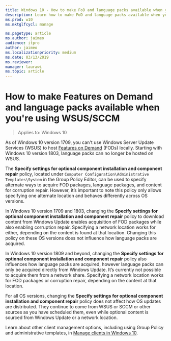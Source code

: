 ```yaml
---
title: Windows 10 - How to make FoD and language packs available when you're using WSUS/SCCM
description: Learn how to make FoD and language packs available when you're using WSUS/SCCM
ms.prod: w10
ms.mktglfcycl: manage

ms.pagetype: article
ms.author: jaimeo
audience: itpro
author: jaimeo
ms.localizationpriority: medium
ms.date: 03/13/2019
ms.reviewer: 
manager: laurawi
ms.topic: article
---
```

# How to make Features on Demand and language packs available when you're using WSUS/SCCM

> Applies to: Windows 10

As of Windows 10 version 1709, you can't use Windows Server Update Services (WSUS) to host [Features on Demand](https://docs.microsoft.com/windows-hardware/manufacture/desktop/features-on-demand-v2--capabilities) (FODs) locally. Starting with Windows 10 version 1803, language packs can no longer be hosted on WSUS.

The **Specify settings for optional component installation and component repair** policy, located under `Computer Configuration\Administrative Templates\System` in the Group Policy Editor, can be used to specify alternate ways to acquire FOD packages, language packages, and content for corruption repair. However, it’s important to note this policy only allows specifying one alternate location and behaves differently across OS versions.

In Windows 10 version 1709 and 1803, changing the **Specify settings for optional component installation and component repair** policy to download content from Windows Update enables acquisition of FOD packages while also enabling corruption repair. Specifying a network location works for either, depending on the content is found at that location.  Changing this policy on these OS versions does not influence how language packs are acquired.

In Windows 10 version 1809 and beyond, changing the **Specify settings for optional component installation and component repair** policy also influences how language packs are acquired, however language packs can only be acquired directly from Windows Update. It’s currently not possible to acquire them from a network share. Specifying a network location works for FOD packages or corruption repair, depending on the content at that location.

For all OS versions, changing the **Specify settings for optional component installation and component repair** policy does not affect how OS updates are distributed. They continue to come from WSUS or SCCM or other sources as you have scheduled them, even while optional content is sourced from Windows Update or a network location.

Learn about other client management options, including using Group Policy and administrative templates, in [Manage clients in Windows 10](https://docs.microsoft.com/windows/client-management/).
